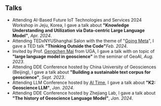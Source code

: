 ## Talks

<!-- <h4 style="margin:0 10px 0;">Teaching Assistant</h4> -->

<ul style="margin:0 0 5px;">
    <li>Attending AI-Based Future IoT Technologies and Services 2024 Workshop in Jeju, Korea, I gave a talk about <b>"Knowledge Understanding and Utilization via Data-centric Large Language Model"</b>, <em>Apr. 2024</em>.</li>
    <li>Attending TEDxNYUShanghai Salon with the theme of "<a href="https://www.ted.com/tedx/events/56458">Going Meta</a>", I gave a TED talk <b>"Thinking Outside the Code"</b><em>Feb. 2024</em>.</li>
    <li>Invited by Prof. <a href="https://gengchenmai.github.io/">Gengchen Mai</a> from UGA, I gave a talk with on topic of <b>"large language model in geoscience"</b> in the seminar of GeoAI, <em>Aug. 2023</em>.</li>
    <li>Attending DDE Conference hosted by China University of Geosciences (Beijing), I gave a talk about <b>"Building a sustainable text corpus for geoscience"</b>, <em>Sept. 2023</em>.</li>
    <li>Attending LLM Conference hosted by <a href="https://mp.weixin.qq.com/s/CGPTOFAVzh-SqduJIIFbrw">AI Time</a>, I gave a talk about <b>"K2: Geoscience LLM"</b>, <em>Jan. 2024</em>.</li>
    <li>Attending DDE Conference hosted by Zhejiang Lab, I gave a talk about <b>"The history of Geoscience Language Model"</b>, <em>Jan. 2024</em>.</li>
</ul>  